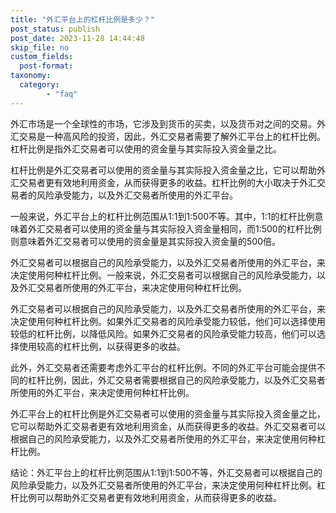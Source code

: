 ```yaml
---
title: "外汇平台上的杠杆比例是多少？"
post_status: publish
post_date: 2023-11-28 14:44:48
skip_file: no
custom_fields: 
  post-format: 
taxonomy:
  category:
        - "faq"
---
```


外汇市场是一个全球性的市场，它涉及到货币的买卖，以及货币对之间的交易。外汇交易是一种高风险的投资，因此，外汇交易者需要了解外汇平台上的杠杆比例。杠杆比例是指外汇交易者可以使用的资金量与其实际投入资金量之比。

杠杆比例是外汇交易者可以使用的资金量与其实际投入资金量之比，它可以帮助外汇交易者更有效地利用资金，从而获得更多的收益。杠杆比例的大小取决于外汇交易者的风险承受能力，以及外汇交易者所使用的外汇平台。

一般来说，外汇平台上的杠杆比例范围从1:1到1:500不等。其中，1:1的杠杆比例意味着外汇交易者可以使用的资金量与其实际投入资金量相同，而1:500的杠杆比例则意味着外汇交易者可以使用的资金量是其实际投入资金量的500倍。

外汇交易者可以根据自己的风险承受能力，以及外汇交易者所使用的外汇平台，来决定使用何种杠杆比例。一般来说，外汇交易者可以根据自己的风险承受能力，以及外汇交易者所使用的外汇平台，来决定使用何种杠杆比例。

外汇交易者可以根据自己的风险承受能力，以及外汇交易者所使用的外汇平台，来决定使用何种杠杆比例。如果外汇交易者的风险承受能力较低，他们可以选择使用较低的杠杆比例，以降低风险。如果外汇交易者的风险承受能力较高，他们可以选择使用较高的杠杆比例，以获得更多的收益。

此外，外汇交易者还需要考虑外汇平台的杠杆比例。不同的外汇平台可能会提供不同的杠杆比例，因此，外汇交易者需要根据自己的风险承受能力，以及外汇交易者所使用的外汇平台，来决定使用何种杠杆比例。

外汇平台上的杠杆比例是外汇交易者可以使用的资金量与其实际投入资金量之比，它可以帮助外汇交易者更有效地利用资金，从而获得更多的收益。外汇交易者可以根据自己的风险承受能力，以及外汇交易者所使用的外汇平台，来决定使用何种杠杆比例。

结论：外汇平台上的杠杆比例范围从1:1到1:500不等，外汇交易者可以根据自己的风险承受能力，以及外汇交易者所使用的外汇平台，来决定使用何种杠杆比例。杠杆比例可以帮助外汇交易者更有效地利用资金，从而获得更多的收益。
